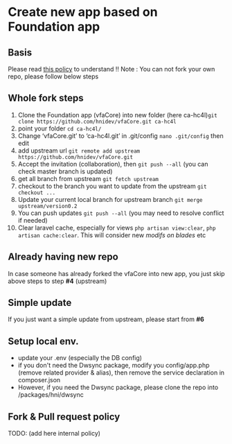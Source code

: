 # Create new app based on Foundation app

## Basis
Please read [this policy](https://docs.google.com/a/hni.org/document/d/1RRmBpsIYGE8Rsyi0WMgVAfNDIv7qt39xQ7KHXo7PyEg/edit?usp=sharing) to understand
!! Note : You can not fork your own repo, please follow below steps

## Whole fork steps
1. Clone the Foundation app (vfaCore) into new folder (here ca-hc4l)`git clone https://github.com/hnidev/vfaCore.git ca-hc4l`
2. point your folder `cd ca-hc4l/`
3. Change ‘vfaCore.git’ to ‘ca-hc4l.git’ in .git/config `nano .git/config` then edit
4. add upstream url `git remote add upstream https://github.com/hnidev/vfaCore.git`
5. Accept the invitation (collaboration), then `git push --all` (you can check master branch is updated)
6. get all branch from upstream `git fetch upstream`
7. checkout to the branch you want to update from the upstream `git checkout ...`
8. Update your current local branch for upstream branch `git merge upstream/version0.2`
9. You can push updates `git push --all` (you may need to resolve conflict if needed)
10. Clear laravel cache, especially for views `php artisan view:clear`, `php artisan cache:clear`. This will consider new *modifs on blades* etc

## Already having new repo
 In case someone has already forked the vfaCore into new app, you just skip above steps to step **#4** (upstream)

## Simple update
If you just want a simple update from upstream, please start from **#6**

## Setup local env.
* update your .env (especially the DB config)
* if you don't need the Dwsync package, modify you config/app.php (remove related provider & alias), then remove the service declaration in composer.json
* However, if you need the Dwsync package, please clone the repo into /packages/hni/dwsync
 
## Fork &  Pull request policy
TODO: (add here internal policy) 